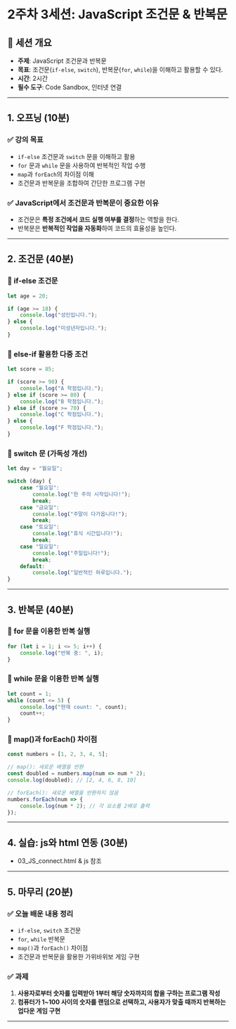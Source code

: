 # 2주차 3세션: JavaScript 조건문 & 반복문

## 📌 세션 개요
- **주제**: JavaScript 조건문과 반복문
- **목표**: 조건문(`if-else`, `switch`), 반복문(`for`, `while`)을 이해하고 활용할 수 있다.
- **시간**: 2시간
- **필수 도구**: Code Sandbox, 인터넷 연결

---

## 1. 오프닝 (10분)
### ✅ 강의 목표
- `if-else` 조건문과 `switch` 문을 이해하고 활용
- `for` 문과 `while` 문을 사용하여 반복적인 작업 수행
- `map`과 `forEach`의 차이점 이해
- 조건문과 반복문을 조합하여 간단한 프로그램 구현

### ✅ JavaScript에서 조건문과 반복문이 중요한 이유
- 조건문은 **특정 조건에서 코드 실행 여부를 결정**하는 역할을 한다.
- 반복문은 **반복적인 작업을 자동화**하여 코드의 효율성을 높인다.

---

## 2. 조건문 (40분)

### 🔹 if-else 조건문
```js
let age = 20;

if (age >= 18) {
    console.log("성인입니다.");
} else {
    console.log("미성년자입니다.");
}
```

### 🔹 else-if 활용한 다중 조건
```js
let score = 85;

if (score >= 90) {
    console.log("A 학점입니다.");
} else if (score >= 80) {
    console.log("B 학점입니다.");
} else if (score >= 70) {
    console.log("C 학점입니다.");
} else {
    console.log("F 학점입니다.");
}
```

### 🔹 switch 문 (가독성 개선)
```js
let day = "월요일";

switch (day) {
    case "월요일":
        console.log("한 주의 시작입니다!");
        break;
    case "금요일":
        console.log("주말이 다가옵니다!");
        break;
    case "토요일":
        console.log("휴식 시간입니다!");
        break;
    case "일요일":
        console.log("주일입니다!");
        break;
    default:
        console.log("일반적인 하루입니다.");
}
```

---

## 3. 반복문 (40분)

### 🔹 for 문을 이용한 반복 실행
```js
for (let i = 1; i <= 5; i++) {
    console.log("반복 중: ", i);
}
```

### 🔹 while 문을 이용한 반복 실행
```js
let count = 1;
while (count <= 5) {
    console.log("현재 count: ", count);
    count++;
}
```

### 🔹 map()과 forEach() 차이점
```js
const numbers = [1, 2, 3, 4, 5];

// map(): 새로운 배열을 반환
const doubled = numbers.map(num => num * 2);
console.log(doubled); // [2, 4, 6, 8, 10]

// forEach(): 새로운 배열을 반환하지 않음
numbers.forEach(num => {
    console.log(num * 2); // 각 요소를 2배로 출력
});
```

---

## 4. 실습: js와 html 연동 (30분)

- 03_JS_connect.html & js 참조
---

## 5. 마무리 (20분)
### ✅ 오늘 배운 내용 정리
- `if-else`, `switch` 조건문
- `for`, `while` 반복문
- `map()`과 `forEach()` 차이점
- 조건문과 반복문을 활용한 가위바위보 게임 구현

### ✅ 과제
1. **사용자로부터 숫자를 입력받아 1부터 해당 숫자까지의 합을 구하는 프로그램 작성**
2. **컴퓨터가 1~100 사이의 숫자를 랜덤으로 선택하고, 사용자가 맞출 때까지 반복하는 업다운 게임 구현**

---
